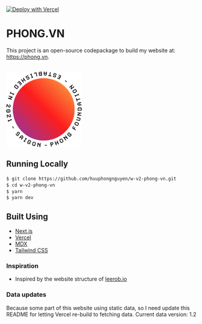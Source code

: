[![Deploy with Vercel](https://vercel.com/button)](https://vercel.com/new/git/external?repository-url=https%3A%2F%2Fgithub.com%2Fhuuphongnguyen%2Fw-v2-phong-vn)

# PHONG.VN

This project is an open-source codepackage to build my website at: https://phong.vn.

<div align="left">
	<br>
	<a href="https://github.com/huuphongnguyen/w-v2-phong-vn/blob/main/phong-vn-logo.svg">
		<img src="phong-vn-logo.svg" width="200" height="200">
	</a>
	<br>
</div>

## Running Locally

```bash
$ git clone https://github.com/huuphongnguyen/w-v2-phong-vn.git
$ cd w-v2-phong-vn
$ yarn
$ yarn dev
```

## Built Using

- [Next.js](https://nextjs.org/)
- [Vercel](https://vercel.com)
- [MDX](https://github.com/mdx-js/mdx)
- [Tailwind CSS](https://tailwindcss.com/)

### Inspiration

- Inspired by the website structure of [leerob.io](https://leerob.io/)

### Data updates

Because some part of this website using static data, so I need update this README for letting Vercel re-build to fetching data.
Current data version: 1.2
